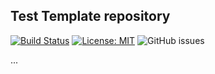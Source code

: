 ## Test Template repository

[![Build Status](http://17208e2a70fb.ngrok.io/buildStatus/icon?job=e)](http://17208e2a70fb.ngrok.io/job/e/) [![License: MIT](https://img.shields.io/badge/License-MIT-yellow.svg)](https://github.com/hariharan235/Test_webhook/blob/master/LICENSE) ![GitHub issues](https://img.shields.io/github/issues/hariharan235/Test_webhook)


...